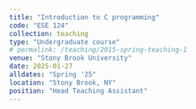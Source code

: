 ```yaml
---
title: "Introduction to C programming"
code: "ESE 124"
collection: teaching
type: "Undergraduate course"
# permalink: /teaching/2015-spring-teaching-1
venue: "Stony Brook University"
date: 2025-01-27
alldates: "Spring '25"
location: "Stony Brook, NY"
position: "Head Teaching Assistant"
---
```


